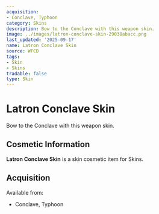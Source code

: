 ```yaml
---
acquisition:
- Conclave, Typhoon
category: Skins
description: Bow to the Conclave with this weapon skin.
image: ../images/latron-conclave-skin-29038abacc.png
last_updated: '2025-09-17'
name: Latron Conclave Skin
source: WFCD
tags:
- Skin
- Skins
tradable: false
type: Skin
---
```


# Latron Conclave Skin

Bow to the Conclave with this weapon skin.

## Cosmetic Information

**Latron Conclave Skin** is a skin cosmetic item for Skins.

## Acquisition

Available from:
- Conclave, Typhoon

